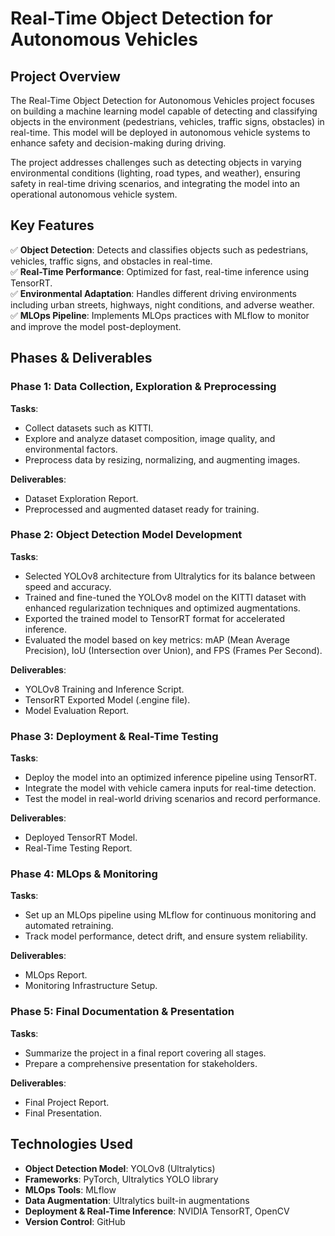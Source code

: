 # Real-Time Object Detection for Autonomous Vehicles

## Project Overview
The Real-Time Object Detection for Autonomous Vehicles project focuses on building a machine learning model capable of detecting and classifying objects in the environment (pedestrians, vehicles, traffic signs, obstacles) in real-time. This model will be deployed in autonomous vehicle systems to enhance safety and decision-making during driving.

The project addresses challenges such as detecting objects in varying environmental conditions (lighting, road types, and weather), ensuring safety in real-time driving scenarios, and integrating the model into an operational autonomous vehicle system.

## Key Features
✅ **Object Detection**: Detects and classifies objects such as pedestrians, vehicles, traffic signs, and obstacles in real-time.  
✅ **Real-Time Performance**: Optimized for fast, real-time inference using TensorRT.  
✅ **Environmental Adaptation**: Handles different driving environments including urban streets, highways, night conditions, and adverse weather.  
✅ **MLOps Pipeline**: Implements MLOps practices with MLflow to monitor and improve the model post-deployment.  

## Phases & Deliverables

### Phase 1: Data Collection, Exploration & Preprocessing
**Tasks**:
- Collect datasets such as KITTI.
- Explore and analyze dataset composition, image quality, and environmental factors.
- Preprocess data by resizing, normalizing, and augmenting images.

**Deliverables**:
- Dataset Exploration Report.
- Preprocessed and augmented dataset ready for training.

### Phase 2: Object Detection Model Development
**Tasks**:
- Selected YOLOv8 architecture from Ultralytics for its balance between speed and accuracy.
- Trained and fine-tuned the YOLOv8 model on the KITTI dataset with enhanced regularization techniques and optimized augmentations.
- Exported the trained model to TensorRT format for accelerated inference.
- Evaluated the model based on key metrics: mAP (Mean Average Precision), IoU (Intersection over Union), and FPS (Frames Per Second).

**Deliverables**:
- YOLOv8 Training and Inference Script.
- TensorRT Exported Model (.engine file).
- Model Evaluation Report.

### Phase 3: Deployment & Real-Time Testing
**Tasks**:
- Deploy the model into an optimized inference pipeline using TensorRT.
- Integrate the model with vehicle camera inputs for real-time detection.
- Test the model in real-world driving scenarios and record performance.

**Deliverables**:
- Deployed TensorRT Model.
- Real-Time Testing Report.

### Phase 4: MLOps & Monitoring
**Tasks**:
- Set up an MLOps pipeline using MLflow for continuous monitoring and automated retraining.
- Track model performance, detect drift, and ensure system reliability.

**Deliverables**:
- MLOps Report.
- Monitoring Infrastructure Setup.

### Phase 5: Final Documentation & Presentation
**Tasks**:
- Summarize the project in a final report covering all stages.
- Prepare a comprehensive presentation for stakeholders.

**Deliverables**:
- Final Project Report.
- Final Presentation.

## Technologies Used
- **Object Detection Model**: YOLOv8 (Ultralytics)  
- **Frameworks**: PyTorch, Ultralytics YOLO library  
- **MLOps Tools**: MLflow  
- **Data Augmentation**: Ultralytics built-in augmentations  
- **Deployment & Real-Time Inference**: NVIDIA TensorRT, OpenCV  
- **Version Control**: GitHub  
